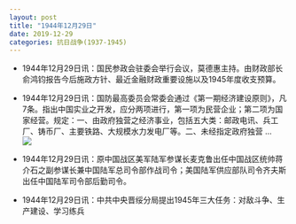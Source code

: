 ```yaml
---
layout: post
title: "1944年12月29日"
date: 2019-12-29
categories: 抗日战争(1937-1945)
---
```


<meta name="referrer" content="no-referrer" />

- 1944年12月29日讯：国民参政会驻委会举行会议，莫德惠主持。由财政部长俞鸿钧报告今后施政方针、最近金融财政重要设施以及1945年度收支预算。 

- 1944年12月29日讯：国防最高委员会常委会通过《第一期经济建设原则》，凡7条。指出中国实业之开发，应分两项进行，第一项为民营企业；第二项为国家经营。规定：一、由政府独营之经济事业，包括五大类：邮政电讯、兵工厂、铸币厂、主要铁路、大规模水力发电厂等。二、未经指定政府独营 ... <br/><img src="https://wx2.sinaimg.cn/large/aca367d8ly1gadqym5jfdj20c80ln0t7.jpg" />

- 1944年12月29日讯：原中国战区美军陆军参谋长麦克鲁出任中国战区统帅蒋介石之副参谋长兼中国陆军总司令部作战司令；美国陆军供应部队司令齐夫斯出任中国陆军司令部后勤司令。 

- 1944年12月29日讯：中共中央晋绥分局提出1945年三大任务：对敌斗争、生产建设、学习练兵 

